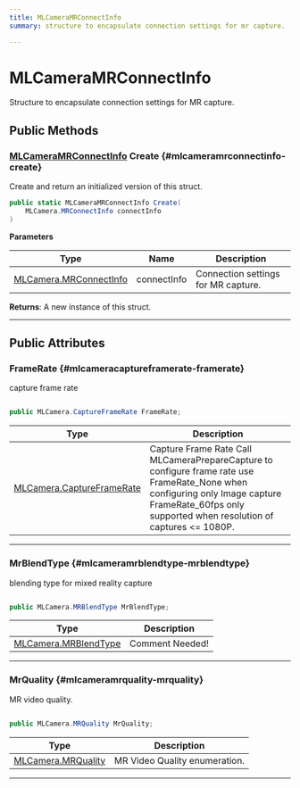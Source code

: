 ```yaml
---
title: MLCameraMRConnectInfo
summary: structure to encapsulate connection settings for mr capture. 

---
```


# MLCameraMRConnectInfo




Structure to encapsulate connection settings for MR capture.   





## Public Methods

### [MLCameraMRConnectInfo](/versioned_docs/version-02-Aug-2023/unity-api/api/UnityEngine.XR.MagicLeap/MLCameraBase/NativeBindings/UnityEngine.XR.MagicLeap.MLCameraBase.NativeBindings.MLCameraMRConnectInfo.md) Create {#mlcameramrconnectinfo-create}

Create and return an initialized version of this struct. 

```csharp
public static MLCameraMRConnectInfo Create(
    MLCamera.MRConnectInfo connectInfo
)
```


**Parameters**

| Type | Name  | Description  | 
|--|--|--|
| [MLCamera.MRConnectInfo](/versioned_docs/version-02-Aug-2023/unity-api/api/UnityEngine.XR.MagicLeap/MLCameraBase/UnityEngine.XR.MagicLeap.MLCameraBase.MRConnectInfo.md) |connectInfo|Connection settings for MR capture. |






**Returns**: A new instance of this struct.



-----------

## Public Attributes

### FrameRate {#mlcameracaptureframerate-framerate}

capture frame rate 

```csharp

public MLCamera.CaptureFrameRate FrameRate;

```

| Type | Description  | 
|--|--|
| [MLCamera.CaptureFrameRate](/versioned_docs/version-02-Aug-2023/unity-api/api/UnityEngine.XR.MagicLeap/MLCameraBase/UnityEngine.XR.MagicLeap.MLCameraBase.md#enums-captureframerate) | Capture Frame Rate Call MLCameraPrepareCapture to configure frame rate use FrameRate&#95;None when configuring only Image capture FrameRate&#95;60fps only supported when resolution of captures &lt;= 1080P.  |





-----------

### MrBlendType {#mlcameramrblendtype-mrblendtype}

blending type for mixed reality capture 

```csharp

public MLCamera.MRBlendType MrBlendType;

```

| Type | Description  | 
|--|--|
| [MLCamera.MRBlendType](/versioned_docs/version-02-Aug-2023/unity-api/api/UnityEngine.XR.MagicLeap/MLCameraBase/UnityEngine.XR.MagicLeap.MLCameraBase.md#enums-mrblendtype) | Comment Needed!  |





-----------

### MrQuality {#mlcameramrquality-mrquality}

MR video quality. 

```csharp

public MLCamera.MRQuality MrQuality;

```

| Type | Description  | 
|--|--|
| [MLCamera.MRQuality](/versioned_docs/version-02-Aug-2023/unity-api/api/UnityEngine.XR.MagicLeap/MLCameraBase/UnityEngine.XR.MagicLeap.MLCameraBase.md#enums-mrquality) | MR Video Quality enumeration.  |





-----------


